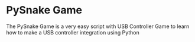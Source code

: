 # PySnake Game

The PySnake Game is a very easy script with USB Controller Game to learn how to make a USB controller integration
using Python

